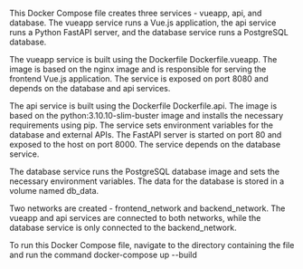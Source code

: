 This Docker Compose file creates three services - vueapp, api, and database. The vueapp service runs a Vue.js application, the api service runs a Python FastAPI server, and the database service runs a PostgreSQL database.

The vueapp service is built using the Dockerfile Dockerfile.vueapp. The image is based on the nginx image and is responsible for serving the frontend Vue.js application. The service is exposed on port 8080 and depends on the database and api services.

The api service is built using the Dockerfile Dockerfile.api. The image is based on the python:3.10.10-slim-buster image and installs the necessary requirements using pip. The service sets environment variables for the database and external APIs. The FastAPI server is started on port 80 and exposed to the host on port 8000. The service depends on the database service.

The database service runs the PostgreSQL database image and sets the necessary environment variables. The data for the database is stored in a volume named db_data.

Two networks are created - frontend_network and backend_network. The vueapp and api services are connected to both networks, while the database service is only connected to the backend_network.

To run this Docker Compose file, navigate to the directory containing the file and run the command docker-compose up --build
